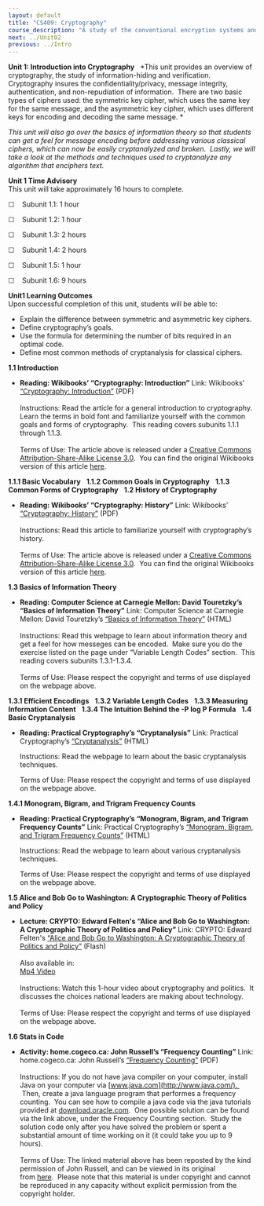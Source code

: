 ```yaml
---
layout: default
title: "CS409: Cryptography"
course_description: "A study of the conventional encryption systems and classical cryptography, exploring the use of secret key (or symmetric) cryptography, public-key (or asymmetric) cryptography, and hash functions."
next: ../Unit02
previous: ../Intro
---
```

**Unit 1: Introduction into Cryptography** <span id="1"></span> 
*This unit provides an overview of cryptography, the study of
information-hiding and verification.  Cryptography insures the
confidentiality/privacy, message integrity, authentication, and
non-repudiation of information.  There are two basic types of ciphers
used: the symmetric key cipher, which uses the same key for the same
message, and the asymmetric key cipher, which uses different keys for
encoding and decoding the same message. *  
  
 *This unit will also go over the basics of information theory so that
students can get a feel for message encoding before addressing various
classical ciphers, which can now be easily cryptanalyzed and broken. 
Lastly, we will take a look at the methods and techniques used to
cryptanalyze any algorithm that enciphers text.*

**Unit 1 Time Advisory**  
This unit will take approximately 16 hours to complete.

☐    Subunit 1.1: 1 hour

☐    Subunit 1.2: 1 hour

☐    Subunit 1.3: 2 hours

☐    Subunit 1.4: 2 hours

☐    Subunit 1.5: 1 hour

☐    Subunit 1.6: 9 hours

**Unit1 Learning Outcomes**  
Upon successful completion of this unit, students will be able to:

-   Explain the difference between symmetric and asymmetric key ciphers.
-   Define cryptography’s goals.
-   Use the formula for determining the number of bits required in an
    optimal code.
-   Define most common methods of cryptanalysis for classical ciphers.

**1.1 Introduction** <span id="1.1"></span> 
-   **Reading: Wikibooks’ “Cryptography: Introduction”**
    Link: Wikibooks’ [“Cryptography:
    Introduction](https://resources.saylor.org/wwwresources/archived/site/wp-content/uploads/2012/07/Introduction.pdf)[”](https://resources.saylor.org/wwwresources/archived/site/wp-content/uploads/2012/07/Introduction.pdf)
    (PDF)  
        
     Instructions: Read the article for a general introduction to
    cryptography.  Learn the terms in bold font and familiarize yourself
    with the common goals and forms of cryptography.  This reading
    covers subunits 1.1.1 through 1.1.3.    
        
     Terms of Use: The article above is released under a [Creative
    Commons Attribution-Share-Alike License
    3.0](http://creativecommons.org/licenses/by-sa/3.0/).  You can find
    the original Wikibooks version of this article
    [here](http://en.wikibooks.org/wiki/Cryptography/Introduction).

**1.1.1 Basic Vocabulary** <span id="1.1.1"></span> 
**1.1.2 Common Goals in Cryptography** <span id="1.1.2"></span> 
**1.1.3 Common Forms of Cryptography** <span id="1.1.3"></span> 
**1.2 History of Cryptography** <span id="1.2"></span> 
-   **Reading: Wikibooks’ “Cryptography: History”**
    Link: Wikibooks’ [“Cryptography:
    History”](https://resources.saylor.org/wwwresources/archived/site/wp-content/uploads/2012/07/History.pdf)
    (PDF)  
        
     Instructions: Read this article to familiarize yourself with
    cryptography’s history.  
        
     Terms of Use: The article above is released under a [Creative
    Commons Attribution-Share-Alike License
    3.0](http://creativecommons.org/licenses/by-sa/3.0/).  You can find
    the original Wikibooks version of this article
    [here](http://en.wikibooks.org/wiki/Cryptography/History).

**1.3 Basics of Information Theory** <span id="1.3"></span> 
-   **Reading: Computer Science at Carnegie Mellon: David Touretzky’s
    “Basics of Information Theory”**
    Link: Computer Science at Carnegie Mellon: David
    Touretzky’s [“Basics of Information
    Theory”](http://www.cs.cmu.edu/~dst/Tutorials/Info-Theory/) (HTML)  
        
     Instructions: Read this webpage to learn about information theory
    and get a feel for how messeges can be encoded.  Make sure you do
    the exercise listed on the page under “Variable Length Codes”
    section.  This reading covers subunits 1.3.1-1.3.4.    
        
     Terms of Use: Please respect the copyright and terms of use
    displayed on the webpage above.

**1.3.1 Efficient Encodings** <span id="1.3.1"></span> 
**1.3.2 Variable Length Codes** <span id="1.3.2"></span> 
**1.3.3 Measuring Information Content** <span id="1.3.3"></span> 
**1.3.4 The Intuition Behind the -P log P Formula** <span
id="1.3.4"></span> 
**1.4 Basic Cryptanalysis** <span id="1.4"></span> 
-   **Reading: Practical Cryptography’s “Cryptanalysis”**
    Link: Practical Cryptography’s
    [“Cryptanalysis](http://practicalcryptography.com/cryptanalysis/)[”](http://practicalcryptography.com/cryptanalysis/)
    (HTML)  
      
     Instructions: Read the webpage to learn about the basic
    cryptanalysis techniques.  
      
     Terms of Use: Please respect the copyright and terms of use
    displayed on the webpage above.

**1.4.1 Monogram, Bigram, and Trigram Frequency Counts** <span
id="1.4.1"></span> 
-   **Reading: Practical Cryptography’s “Monogram, Bigram, and Trigram
    Frequency Counts”**
    Link: Practical Cryptography’s [“Monogram, Bigram, and Trigram
    Frequency
    Counts”](http://practicalcryptography.com/cryptanalysis/text-characterisation/monogram-bigram-and-trigram-frequency-counts/) (HTML)  
      
     Instructions: Read the webpage to learn about various cryptanalysis
    techniques.  
      
     Terms of Use: Please respect the copyright and terms of use
    displayed on the webpage above.

**1.5 Alice and Bob Go to Washington: A Cryptographic Theory of Politics
and Policy** <span id="1.5"></span> 
-   **Lecture: CRYPTO: Edward Felten's “Alice and Bob Go to Washington:
    A Cryptographic Theory of Politics and Policy”**
    Link: CRYPTO: Edward Felten's [“Alice and Bob Go to Washington: A
    Cryptographic Theory of Politics and
    Policy”](http://www.iacr.org/conferences/crypto2009/videos/08_Edward_Felten_-_Alice_and_Bob_go_to_Washington.html) (Flash)  
        
     Also available in:  
     [Mp4
    Video](http://www.iacr.org/conferences/crypto2009/videos/08_Edward_Felten_-_Alice_and_Bob_go_to_Washington.mp4)  
        
     Instructions: Watch this 1-hour video about cryptography and
    politics.  It discusses the choices national leaders are making
    about technology.  
        
     Terms of Use: Please respect the copyright and terms of use
    displayed on the webpage above.

**1.6 Stats in Code** <span id="1.6"></span> 
-   **Activity: home.cogeco.ca: John Russell’s “Frequency Counting”**
    Link: home.cogeco.ca: John Russell’s [“Frequency
    Counting](https://resources.saylor.org/wwwresources/archived/site/wp-content/uploads/2012/07/Cryptology-Programs.pdf)[”](https://resources.saylor.org/wwwresources/archived/site/wp-content/uploads/2012/07/Cryptology-Programs.pdf)
    (PDF)  
        
     Instructions: If you do not have java compiler on your computer,
    install Java on your computer via
    [www.java.com](http://www.java.com/).   Then, create a java language
    program that performes a frequency counting.  You can see how to
    compile a java code via the java tutorials provided at
    [download.oracle.com](http://download.oracle.com/javase/tutorial/getStarted/cupojava/win32.html).
     One possible solution can be found via the link above, under the
    Frequency Counting section.  Study the solution code only after you
    have solved the problem or spent a substantial amount of time
    working on it (it could take you up to 9 hours).    
        
     Terms of Use: The linked material above has been reposted by the
    kind permission of John Russell, and can be viewed in its original
    from [here](http://home.cogeco.ca/~cipher/cyprogs.htm).  Please note
    that this material is under copyright and cannot be reproduced in
    any capacity without explicit permission from the copyright holder. 


